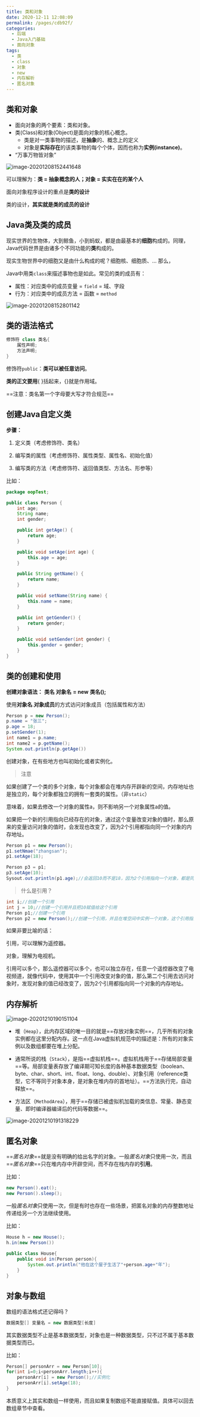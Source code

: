 ```yaml
---
title: 类和对象
date: 2020-12-11 12:08:09
permalink: /pages/cdb92f/
categories: 
  - 后端
  - Java入门基础
  - 面向对象
tags: 
  - 类
  - class
  - 对象
  - new
  - 内存解析
  - 匿名对象
---
```

## 类和对象

- 面向对象的两个要素：类和对象。
- 类(Class)和对象(Object)是面向对象的核心概念。
  - 类是对一类事物的描述，是**抽象**的、概念上的定义
  - 对象是**实际存在**的该类事物的每个个体，因而也称为**实例(instance)**。 
- “万事万物皆对象”

![image-20201208152441648](https://raw.githubusercontent.com/SaulJWu/images/main/20201208152441.png)

可以理解为：**类 = 抽象概念的人；对象 = 实实在在的某个人**

面向对象程序设计的重点是**类的设计**

类的设计，**其实就是类的成员的设计**



## Java类及类的成员

现实世界的生物体，大到鲸鱼，小到蚂蚁，都是由最基本的**细胞**构成的。同理，Java代码世界是由诸多个不同功能的**类**构成的。

现实生物世界中的细胞又是由什么构成的呢？细胞核、细胞质、… 那么，

Java中用类`class`来描述事物也是如此。常见的类的成员有：

- 属性：对应类中的成员变量 = `field` = 域、字段
- 行为：对应类中的成员方法 = 函数 = `method`

![image-20201208152801142](https://raw.githubusercontent.com/SaulJWu/images/main/20201208152801.png)



## 类的语法格式

~~~java
修饰符 class 类名{
    属性声明;
    方法声明;
}
~~~

修饰符`public`：**类可以被任意访问**。

**类的正文要用**{ }括起来，{}就是作用域。

==注意：类名第一个字母要大写才符合规范==

## 创建Java自定义类

**步骤：**

1. 定义类（考虑修饰符、类名）

2. 编写类的属性（考虑修饰符、属性类型、属性名、初始化值）

3. 编写类的方法（考虑修饰符、返回值类型、方法名、形参等）



比如：

~~~java
package oopTest;

public class Person {
    int age;
    String name;
    int gender;

    public int getAge() {
        return age;
    }

    public void setAge(int age) {
        this.age = age;
    }

    public String getName() {
        return name;
    }

    public void setName(String name) {
        this.name = name;
    }

    public int getGender() {
        return gender;
    }

    public void setGender(int gender) {
        this.gender = gender;
    }
}
~~~



## 类的创建和使用

**创建对象语法：** **类名 对象名** **= new** **类名();**

使用**对象名**.**对象成员**的方式访问对象成员（包括属性和方法）

~~~java
Person p = new Person();
p.name = "张三";
p.age = 18;
p.setGender(1);
int name1 = p.name;
int name2 = p.getName();
System.out.println(p.getAge())
~~~

创建对象，在有些地方也叫初始化或者实例化。

> 注意

如果创建了一个类的多个对象，每个对象都会在堆内存开辟新的空间，内存地址也是独立的，每个对象都独立的拥有一套类的属性。（非`static`）

意味着，如果去修改一个对象的属性a，则不影响另一个对象属性a的值。



如果把一个新的引用指向已经存在的对象，通过这个变量改变对象的值时，那么原来的变量访问对象的值时，会发现也改变了，因为2个引用都指向同一个对象的内存地址。

~~~java
Person p1 = new Person();
p1.setNmae("zhangsan");
p1.setAge(18);

Person p3 = p1;
p3.setAge(10);
Sysout.out.println(p1.age);//会返回10而不是18，因为2个引用指向一个对象，都是同一个内存地址。
~~~

> 什么是引用？

~~~java
int i;//创建一个引用
int j = 10;//创建一个引用并且把10赋值给这个引用
Person p1;//创建一个引用
Person p2 = new Person();//创建一个引用，并且在堆空间中实例一个对象，这个引用指向这个对象。
~~~

如果非要比喻的话：

引用，可以理解为遥控器。

对象，理解为电视机。

引用可以多个，那么遥控器可以多个，也可以独立存在，任意一个遥控器改变了电视频道，就像代码中，使用其中一个引用改变对象的值，那么第二个引用去访问对象时，发现对象的值已经改变了，因为2个引用都指向同一个对象的内存地址。

## 内存解析

![image-20201210190151104](https://raw.githubusercontent.com/SaulJWu/images/main/20201217130847.png)

- 堆（`Heap`），此内存区域的唯一目的就是==存放对象实例==，几乎所有的对象实例都在这里分配内存。这一点在Java虚拟机规范中的描述是：所有的对象实例以及数组都要在堆上分配。

- 通常所说的栈（`Stack`），是指==虚拟机栈==。虚拟机栈用于==存储局部变量==等。局部变量表存放了编译期可知长度的各种基本数据类型（boolean、byte、char、short、int、float、long、double）、对象引用（reference类型，它不等同于对象本身，是对象在堆内存的首地址）。==方法执行完，自动释放==。

- 方法区（`MethodArea`），用于==存储已被虚拟机加载的类信息、常量、静态变量、即时编译器编译后的代码等数据==。

![image-20201210191318229](https://raw.githubusercontent.com/SaulJWu/images/main/20201210211013.png)





## 匿名对象

==*匿名对象*==就是没有明确的给出名字的对象。一般*匿名对象*只使用一次，而且==*匿名对象*==只在堆内存中开辟空间，而不存在栈内存的**引用**。

比如：

~~~java
new Person().eat();
new Person().sleep();
~~~

一般*匿名对象*只使用一次，但是有时也存在一些场景，把匿名对象的内存整数地址传递给另一个方法继续使用。

比如：

~~~java
House h = new House();
h.in(new Person())
    
public class House{
    public void in(Person person){
        System.out.println("他在这个屋子生活了"+person.age+"年");
    }
}
~~~



## 对象与数组

数组的语法格式还记得吗？

```java
数据类型[] 变量名 = new 数据类型[长度]
```

其实数据类型不止是基本数据类型，对象也是一种数据类型，只不过不属于基本数据类型而已。

比如：

~~~java
Person[] personArr = new Person[10];
for(int i=0;i<personArr.length;i++){
    personArr[i] = new Person();//实例化
    personArr[i].setAge(18);
}
~~~

本质意义上其实和数组一样使用，而且如果复制数组不能直接赋值。具体可以回去数组章节中查看。



